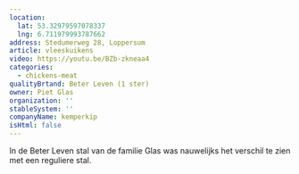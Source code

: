 ```yaml
---
location:
  lat: 53.32979597078337
  lng: 6.711979993787662
address: Stedumerweg 28, Loppersum
article: vleeskuikens
video: https://youtu.be/BZb-zkneaa4
categories:
  - chickens-meat
qualityBrtand: Beter Leven (1 ster)
owner: Piet Glas
organization: ''
stableSystem: ''
companyName: kemperkip
isHtml: false
---
```

In de Beter Leven stal van de familie Glas was nauwelijks het verschil te zien met een reguliere stal.

